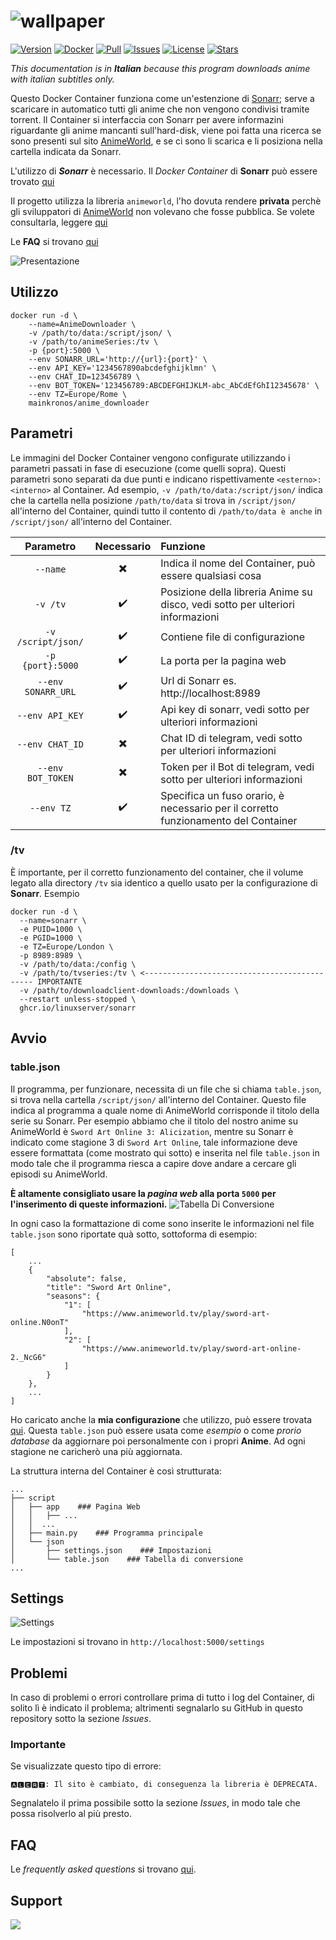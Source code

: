 
# ![wallpaper](/documentation/images/wallpaper.png)

<!-- [![forthebadge](https://forthebadge.com/images/badges/made-with-python.svg)](https://forthebadge.com)   [![forthebadge](https://forthebadge.com/images/badges/built-with-love.svg)](https://forthebadge.com)    -->

[![Version](https://img.shields.io/github/v/release/MainKronos/Sonarr-AnimeDownloader?color=90caf9&style=for-the-badge)](../../releases)    [![Docker](https://img.shields.io/docker/image-size/mainkronos/anime_downloader?color=9fa8da&style=for-the-badge)](https://hub.docker.com/repository/docker/mainkronos/anime_downloader)   [![Pull](https://img.shields.io/docker/pulls/mainkronos/anime_downloader?style=for-the-badge)](https://hub.docker.com/repository/docker/mainkronos/anime_downloader)  [![Issues](https://img.shields.io/github/issues/MainKronos/Sonarr-AnimeDownloader?color=a5d6a7&style=for-the-badge)](../../issues)   [![License](https://img.shields.io/github/license/MainKronos/Sonarr-AnimeDownloader?color=ffcc80&style=for-the-badge)](/LICENSE)   [![Stars](https://img.shields.io/github/stars/MainKronos/Sonarr-AnimeDownloader?color=fff59d&style=for-the-badge)](../../stargazers)

_This documentation is in **Italian** because this program downloads anime with italian subtitles only._

Questo Docker Container funziona come un'estenzione di [Sonarr](https://sonarr.tv/); serve a scaricare in automatico tutti gli anime che non vengono condivisi tramite torrent.
Il Container si interfaccia con Sonarr per avere informazini riguardante gli anime mancanti sull'hard-disk, viene poi fatta una ricerca se sono presenti sul sito [AnimeWorld](https://www.animeworld.tv/), e se ci sono li scarica e li posiziona nella cartella indicata da Sonarr.

L'utilizzo di _**Sonarr**_ è necessario.
Il _Docker Container_ di **Sonarr** può essere trovato [qui](https://github.com/linuxserver/docker-sonarr)

Il progetto utilizza la libreria `animeworld`, l'ho dovuta rendere **privata** perchè gli sviluppatori di [AnimeWorld](https://www.animeworld.tv/) non volevano che fosse pubblica. Se volete consultarla, leggere [qui](../../issues/6#issuecomment-831136789)

Le **FAQ** si trovano [qui](FAQ.md)

![Presentazione](/documentation/images/Presentazione.gif)

## Utilizzo

```
docker run -d \
    --name=AnimeDownloader \
    -v /path/to/data:/script/json/ \
    -v /path/to/animeSeries:/tv \
    -p {port}:5000 \
    --env SONARR_URL='http://{url}:{port}' \
    --env API_KEY='1234567890abcdefghijklmn' \
    --env CHAT_ID=123456789 \
    --env BOT_TOKEN='123456789:ABCDEFGHIJKLM-abc_AbCdEfGhI12345678' \
    --env TZ=Europe/Rome \
    mainkronos/anime_downloader

```

## Parametri

Le immagini del Docker Container vengono configurate utilizzando i parametri passati in fase di esecuzione (come quelli sopra). Questi parametri sono separati da due punti e indicano rispettivamente `<esterno>:<interno>` al Container. Ad esempio, `-v /path/to/data:/script/json/` indica che la cartella nella posizione `/path/to/data` si trova in `/script/json/` all'interno del Container, quindi tutto il contento di `/path/to/data è anche` in `/script/json/` all'interno del Container.

Parametro | Necessario | Funzione
 :---: | :---: | :---
`--name` | :heavy_multiplication_x: | Indica il nome del Container, può essere qualsiasi cosa
`-v /tv` | :heavy_check_mark: | Posizione della libreria Anime su disco, vedi sotto per ulteriori informazioni
`-v /script/json/` | :heavy_check_mark: | Contiene file di configurazione
`-p {port}:5000` | :heavy_check_mark: | La porta per la pagina web
`--env SONARR_URL` | :heavy_check_mark: | Url di Sonarr es. http://localhost:8989
`--env API_KEY` | :heavy_check_mark: | Api key di sonarr, vedi sotto per ulteriori informazioni
`--env CHAT_ID` | :heavy_multiplication_x: | Chat ID di telegram, vedi sotto per ulteriori informazioni
`--env BOT_TOKEN` | :heavy_multiplication_x: | Token per il Bot di telegram, vedi sotto per ulteriori informazioni
`--env TZ` | :heavy_check_mark: | Specifica un fuso orario, è necessario per il corretto funzionamento del Container

### /tv
È importante, per il corretto funzionamento del container, che il volume legato alla directory `/tv` sia identico a quello usato per la configurazione di **Sonarr**.
Esempio
```
docker run -d \
  --name=sonarr \
  -e PUID=1000 \
  -e PGID=1000 \
  -e TZ=Europe/London \
  -p 8989:8989 \
  -v /path/to/data:/config \
  -v /path/to/tvseries:/tv \ <--------------------------------------------- IMPORTANTE
  -v /path/to/downloadclient-downloads:/downloads \
  --restart unless-stopped \
  ghcr.io/linuxserver/sonarr
```

## Avvio

### table.json
Il programma, per funzionare, necessita di un file che si chiama `table.json`, si trova nella cartella `/script/json/` all'interno del Container. Questo file indica al programma a quale nome di AnimeWorld corrisponde il titolo della serie su Sonarr. Per esempio abbiamo che il titolo del nostro anime su AnimeWorld è `Sword Art Online 3: Alicization`, mentre su Sonarr è indicato come stagione 3 di `Sword Art Online`, tale informazione deve essere formattata (come mostrato qui sotto) e inserita nel file `table.json` in modo tale che il programma riesca a capire dove andare a cercare gli episodi su AnimeWorld.

**È altamente consigliato usare la _pagina web_ alla porta `5000` per l'inserimento di queste informazioni.**
![Tabella Di Conversione](/documentation/images/tabella_di_conversione.gif)

In ogni caso la formattazione di come sono inserite le informazioni nel file `table.json` sono riportate quà sotto, sottoforma di esempio:
```
[
    ...
    {   
        "absolute": false,
        "title": "Sword Art Online",
        "seasons": {
            "1": [
                "https://www.animeworld.tv/play/sword-art-online.N0onT"
            ],
            "2": [
                "https://www.animeworld.tv/play/sword-art-online-2._NcG6"
            ]     
        }
    },
    ...
]
```
Ho caricato anche la **mia configurazione** che utilizzo, può essere trovata [qui](/documentation/examples/table.json). Questa `table.json` può essere usata come _esempio_ o come _prorio database_ da aggiornare poi personalmente con i propri **Anime**. Ad ogni stagione ne caricherò una più aggiornata. 

La struttura interna del Container è così strutturata:
```
...
├── script
│   ├── app    ### Pagina Web
│   │   ├── ...
│   │  ...
│   ├── main.py    ### Programma principale
│   └── json
│       ├── settings.json    ### Impostazioni
│       └── table.json    ### Tabella di conversione
...        
```

## Settings

![Settings](/documentation/images/settings.png)

Le impostazioni si trovano in `http://localhost:5000/settings`

## Problemi
In caso di problemi o errori controllare prima di tutto i log del Container, di solito lì è indicato il problema; altrimenti segnalarlo su GitHub in questo repository sotto la sezione _Issues_.

### **Importante**
Se visualizzate questo tipo di errore:
```
🅰🅻🅴🆁🆃: Il sito è cambiato, di conseguenza la libreria è DEPRECATA.
```
Segnalatelo il prima possibile sotto la sezione _Issues_, in modo tale che possa risolverlo al più presto.

## FAQ
Le _*frequently asked questions*_ si trovano [qui](FAQ.md).

## Support
<a href="https://www.buymeacoffee.com/MainKronos"><img src="https://img.buymeacoffee.com/button-api/?text=Buy me a coffee&emoji=&slug=MainKronos&button_colour=242424&font_colour=ffffff&font_family=Cookie&outline_colour=ffffff&coffee_colour=FFDD00"></a>
